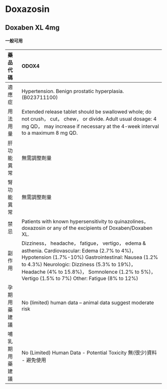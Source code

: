 # Doxazosin

## Doxaben XL 4mg

#### 一般可用

| 藥品代碼       | ODOX4                                                                                                                                                                                                                                                                                                     |
|:---------------|:----------------------------------------------------------------------------------------------------------------------------------------------------------------------------------------------------------------------------------------------------------------------------------------------------------|
| 適應症         | Hypertension. Benign prostatic hyperplasia.(B023711100)                                                                                                                                                                                                                                                   |
| 用法用量       | Extended release tablet should be swallowed whole; do not crush， cut， chew， or divide. Adult usual dosage: 4 mg QD， may increase if necessary at the 4-week interval to a maximum 8 mg QD.                                                                                                            |
| 肝功能異常     | 無需調整劑量                                                                                                                                                                                                                                                                                              |
| 腎功能異常     | 無需調整劑量                                                                                                                                                                                                                                                                                              |
| 禁忌           | Patients with known hypersensitivity to quinazolines， doxazosin or any of the excipients of Doxaben/Doxaben XL.                                                                                                                                                                                          |
| 副作用         | Dizziness， headache， fatigue， vertigo， edema & asthenia. Cardiovascular: Edema (2.7% to 4%)， Hypotension (1.7%-10%) Gastrointestinal: Nausea (1.2% to 4.3%) Neurologic: Dizziness (5.3% to 19%)， Headache (4% to 15.8%)， Somnolence (1.2% to 5%)， Vertigo (1.5% to 7%) Other: Fatigue (8% to 12%) |
| 孕期用藥建議   | No (limited) human data – animal data suggest moderate risk                                                                                                                                                                                                                                               |
| 哺乳期用藥建議 | No (Limited) Human Data - Potential Toxicity 無(很少)資料 - 避免使用                                                                                                                                                                                                                                      |

